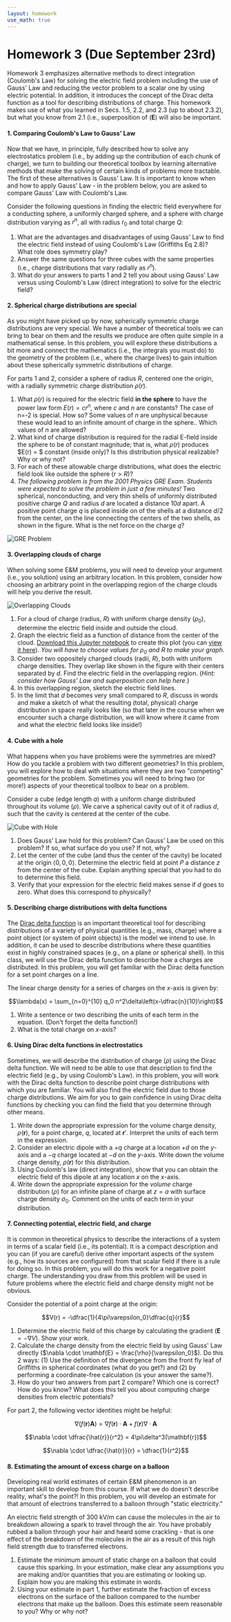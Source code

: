 ```yaml
---
layout: homework
use_math: true
---
```


# Homework 3 (Due September 23rd)

Homework 3 emphasizes alternative methods to direct integration (Coulomb's Law) for solving the electric field problem including the use of Gauss' Law and reducing the vector problem to a scalar one by using electric potential. In addition, it introduces the concept of the Dirac delta function as a tool for describing distributions of charge. This homework makes use of what you learned in Secs. 1.5, 2.2, and 2.3 (up to about 2.3.2), but what you know from 2.1 (i.e., superposition of ($\mathbf{E}$) will also be important.

#### 1. Comparing Coulomb's Law to Gauss' Law

Now that we have, in principle, fully described how to solve any electrostatics problem (i.e., by adding up the contribution of each chunk of charge), we turn to building our theoretical toolbox by learning alternative methods that make the solving of certain kinds of problems more tractable. The first of these alternatives is Gauss' Law. It is important to know when and how to apply Gauss' Law - in the problem below, you are asked to compare Gauss' Law with Coulomb's Law.

Consider the following questions in finding the electric field everywhere for a conducting sphere, a uniformly charged sphere, and a sphere with charge distribution varying as $r^n$, all with radius $r_0$ and total charge $Q$:

1. What are the advantages and disadvantages of using Gauss' Law to find the electric field instead of using Coulomb's Law (Griffiths Eq 2.8)?  What role does symmetry play?
2. Answer the same questions for three cubes with the same properties (i.e., charge distributions that vary radially as $r^n$).
3. What do your answers to parts 1 and 2 tell you about using Gauss' Law versus using Coulomb's Law (direct integration) to solve for the electric field?

#### 2. Spherical charge distributions are special

As you might have picked up by now, spherically symmetric charge distributions are very special. We have a number of theoretical tools we can bring to bear on them and the results we produce are often quite simple in a mathematical sense. In this problem, you will explore these distributions a bit more and connect the mathematics (i.e., the integrals you must do) to the geometry of the problem (i.e., where the charge lives) to gain intuition about these spherically symmetric distributions of charge.

For parts 1 and 2, consider a sphere of radius $R$, centered one the origin, with a radially symmetric charge distribution $\rho(r)$.

1. What $\rho(r)$ is required for the electric field **in the sphere** to have the power law form $E(r) = cr^n$, where $c$ and $n$ are constants? The case of n=-2 is special. How so? Some values of $n$ are unphysical because these would lead to an infinite amount of charge in the sphere.. Which values of $n$ are allowed?
2. What kind of charge distribution is required for the radial E-field inside the sphere to be of constant magnitude; that is, what $\rho(r)$ produces $E(r) = $ constant (inside only)? Is this distribution physical realizable? Why or why not?
3. For each of these allowable charge distributions, what does the electric field look like outside the sphere ($r>R$)?
4. *The following problem is from the 2001 Physics GRE Exam. Students were expected to solve the problem in just a few minutes!* Two spherical, nonconducting, and very thin shells of uniformly distributed positive charge $Q$ and radius $d$ are located a distance 10$d$ apart. A positive point charge $q$ is placed inside on of the shells at a distance $d/2$ from the center, on the line connecting the centers of the two shells, as shown in the figure. What is the net force on the charge $q$?

![GRE Problem](./images/hw3/gre_problem.png "GRE Problem")

#### 3. Overlapping clouds of charge

When solving some E&M problems, you will need to develop your argument (i.e., you solution) using an arbitrary location. In this problem, consider how choosing an arbitrary point in the overlapping region of the charge clouds will help you derive the result.

![Overlapping Clouds](./images/hw3/overlapping_clouds.png "Overlapping Clouds")


1. For a cloud of charge (radius, $R$) with uniform charge density ($\rho_0$), determine the electric field inside and outside the cloud.
2. Graph the electric field as a function of distance from the center of the cloud. [Download this Jupyter notebook](../jupyter/HW3-LinePlotting.ipynb) to create this plot (you can [view it here](https://github.com/dannycab/phy481msu/blob/gh-pages/jupyter/HW3-LinePlotting.ipynb)). *You will have to choose values for $\rho_0$ and $R$ to make your graph.*
3. Consider two oppositely charged clouds (radii, $R$), both with uniform charge densities. They overlap like shown in the figure with their centers separated by $d$. Find the electric field in the overlapping region. (*Hint: consider how Gauss' Law and superposition can help here.*)
4. In this overlapping region, sketch the electric field lines.
5. In the limit that $d$ becomes very small compared to $R$, discuss in words and make a sketch of what the resulting (total, physical) charge distribution in space really looks like (so that later in the course when we encounter such a charge distribution, we will know where it came from and what the electric field looks like inside!)

#### 4. Cube with a hole

What happens when you have problems were the symmetries are mixed? How do you tackle a problem with two different geometries? In this problem, you will explore how to deal with situations where they are two "competing" geometries for the problem. Sometimes you will need to bring two (or more!) aspects of your theoretical toolbox to bear on a problem.

Consider a cube (edge length $a$) with a uniform charge distributed throughout its volume ($\rho$). We carve a spherical cavity out of it of radius $d$, such that the cavity is centered at the center of the cube.

![Cube with Hole](./images/hw3/cube_w_hole.png "Cube with hole")

1. Does Gauss' Law hold for this problem? Can Gauss' Law be used on this problem? If so, what surface do you use? If not, why?
2. Let the center of the cube (and thus the center of the cavity) be located at the origin $\langle 0,0,0 \rangle$. Determine the electric field at point $P$ a distance $z$ from the center of the cube. Explain anything special that you had to do to determine this field.
3. Verify that your expression for the electric field makes sense if $d$ goes to zero. What does this correspond to physically?

#### 5. Describing charge distributions with delta functions

The [Dirac delta function](https://en.wikipedia.org/wiki/Dirac_delta_function) is an important theoretical tool for describing distributions of a variety of physical quantities (e.g., mass, charge) where a point object (or system of point objects) is the model we intend to use. In addition, it can be used to describe distributions where these quantities exist in highly constrained spaces (e.g., on a plane or spherical shell). In this class, we will use the Dirac delta function to describe how a charges are distributed. In this problem, you will get familiar with the Dirac delta function for a set point charges on a line.

The linear charge density for a series of charges on the $x$-axis is given by:

$$\lambda(x) = \sum_{n=0}^{10} q_0 n^2\delta\left(x-\dfrac{n}{10}\right)$$

1. Write a sentence or two describing the units of each term in the equation. (Don't forget the delta function!)
2. What is the total charge on $x$-axis?

#### 6. Using Dirac delta functions in electrostatics

Sometimes, we will describe the distribution of charge ($\rho$) using the Dirac delta function. We will need to be able to use that description to find the electric field (e.g., by using Coulomb's Law). in this problem, you will work with the Dirac delta function to describe point charge distributions with which you are familiar. You will also find the electric field due to those charge distributions. We aim for you to gain confidence in using Dirac delta functions by checking you can find the field that you determine through other means.

1. Write down the appropriate expression for the volume charge density, $\rho(\mathbf{r})$, for a point charge, $q$, located at $\mathbf{r}'$. Interpret the units of each term in the expression.
2. Consider an electric dipole with a $+q$ charge at a location $+d$ on the $y$-axis and a $-q$ charge located at $-d$ on the $y$-axis. Write down the volume charge density, $\rho(\mathbf{r})$ for this distribution.
3. Using Coulomb's law (direct integration), show that you can obtain the electric field of this dipole at any location $x$ on the $x$-axis.
4. Write down the appropriate expression for the *volume* charge distribution ($\rho$) for an infinite plane of charge at $z = a$ with surface charge density $\sigma_0$. Comment on the units of each term in your distribution.  


#### 7. Connecting potential, electric field, and charge

It is common in theoretical physics to describe the interactions of a system in terms of a scalar field (i.e., its potential). It is a compact description and you can (if you are careful) derive other important aspects of the system (e.g., how its sources are configured) from that scalar field if there is a rule for doing so. In this problem, you will do this work for a negative point charge. The understanding you draw from this problem will be used in future problems where the electric field and charge density might not be obvious.

Consider the potential of a point charge at the origin:

$$V(r) = -\dfrac{1}{4\pi\varepsilon_0}\dfrac{q}{r}$$

1. Determine the electric field of this charge by calculating the gradient ($\mathbf{E} = -\nabla V$). Show your work.
2. Calculate the charge density from the electric field by using Gauss' Law directly ($\nabla \cdot \mathbf{E} = \frac{\rho}{\varepsilon_0}$). Do this 2 ways: (1) Use the definition of the divergence from the front fly leaf of Griffiths in spherical coordinates (what do you get?) and (2) by performing a coordinate-free calculation (is your answer the same?).
3. How do your two answers from part 2 compare? Which one is correct? How do you know? What does this tell you about computing charge densities from electric potentials?

For part 2, the following vector identities might be helpful:

$$\nabla \left(f(\mathbf{r}) \mathbf{A}\right) = \nabla f(\mathbf{r}) \cdot \mathbf{A} + f(\mathbf{r}) \nabla \cdot \mathbf{A}$$

$$\nabla \cdot \dfrac{\hat{r}}{r^2} = 4\pi\delta^3(\mathbf{r})$$

$$\nabla \cdot \dfrac{\hat{r}}{r} = \dfrac{1}{r^2}$$

#### 8. Estimating the amount of excess charge on a balloon

Developing real world estimates of certain E&M phenomenon is an important skill to develop from this course. If what we do doesn't describe reality, what's the point?! In this problem, you will develop an estimate for that amount of electrons transferred to a balloon through "static electricity."

An electric field strength of 300 kV/m can cause the molecules in the air to breakdown allowing a spark to travel through the air. You have probably rubbed a ballon through your hair and heard some crackling - that is one effect of the breakdown of the molecules in the air as a result of this high field strength due to transferred electrons.

1. Estimate the minimum amount of static charge on a balloon that could cause this sparking. In your estimation, make clear any assumptions you are making and/or quantities that you are estimating or looking up. Explain how you are making this estimate in words.
2. Using your estimate in part 1, further estimate the fraction of excess electrons on the surface of the balloon compared to the number electrons that make up the balloon. Does this estimate seem reasonable to you? Why or why not?
